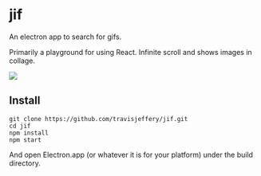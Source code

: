 # jif

An electron app to search for gifs.

Primarily a playground for using React. Infinite scroll and shows images in collage.

![](https://cldup.com/iYESG5fTW4.thumb.png)

## Install

```
git clone https://github.com/travisjeffery/jif.git
cd jif
npm install
npm start
```

And open Electron.app (or whatever it is for your platform) under the build directory.
